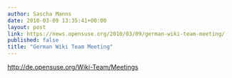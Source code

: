 ```yaml
---
author: Sascha Manns
date: 2010-03-09 13:35:41+00:00
layout: post
link: https://news.opensuse.org/2010/03/09/german-wiki-team-meeting/
published: false
title: "German Wiki Team Meeting"
---
```

http://de.opensuse.org/Wiki-Team/Meetings		
